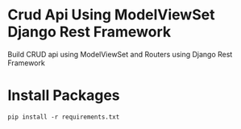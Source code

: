 # Crud Api Using ModelViewSet Django Rest Framework
Build CRUD api using ModelViewSet and Routers using Django Rest Framework

# Install Packages
```
pip install -r requirements.txt
```
